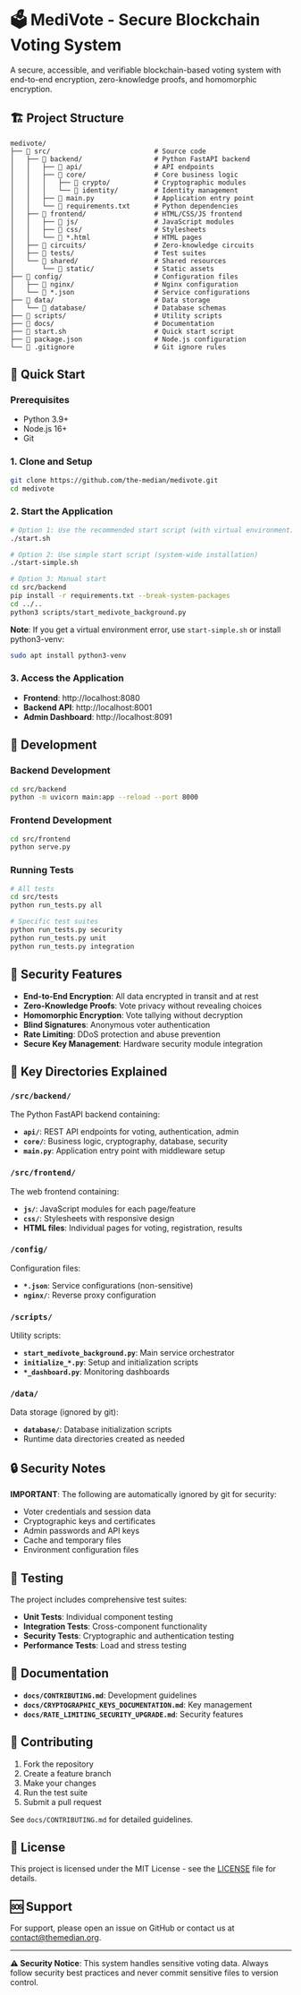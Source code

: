 # 🗳️ MediVote - Secure Blockchain Voting System

A secure, accessible, and verifiable blockchain-based voting system with end-to-end encryption, zero-knowledge proofs, and homomorphic encryption.

## 🏗️ Project Structure

```
medivote/
├── 📁 src/                          # Source code
│   ├── 📁 backend/                  # Python FastAPI backend
│   │   ├── 📁 api/                  # API endpoints
│   │   ├── 📁 core/                 # Core business logic
│   │   │   ├── 📁 crypto/           # Cryptographic modules
│   │   │   └── 📁 identity/         # Identity management
│   │   ├── 📄 main.py               # Application entry point
│   │   └── 📄 requirements.txt      # Python dependencies
│   ├── 📁 frontend/                 # HTML/CSS/JS frontend
│   │   ├── 📁 js/                   # JavaScript modules
│   │   ├── 📁 css/                  # Stylesheets
│   │   └── 📄 *.html                # HTML pages
│   ├── 📁 circuits/                 # Zero-knowledge circuits
│   ├── 📁 tests/                    # Test suites
│   └── 📁 shared/                   # Shared resources
│       └── 📁 static/               # Static assets
├── 📁 config/                       # Configuration files
│   ├── 📁 nginx/                    # Nginx configuration
│   └── 📄 *.json                    # Service configurations
├── 📁 data/                         # Data storage
│   └── 📁 database/                 # Database schemas
├── 📁 scripts/                      # Utility scripts
├── 📁 docs/                         # Documentation
├── 📄 start.sh                      # Quick start script
├── 📄 package.json                  # Node.js configuration
└── 📄 .gitignore                    # Git ignore rules
```

## 🚀 Quick Start

### Prerequisites
- Python 3.9+
- Node.js 16+
- Git

### 1. Clone and Setup
```bash
git clone https://github.com/the-median/medivote.git
cd medivote
```

### 2. Start the Application
```bash
# Option 1: Use the recommended start script (with virtual environment)
./start.sh

# Option 2: Use simple start script (system-wide installation)
./start-simple.sh

# Option 3: Manual start
cd src/backend
pip install -r requirements.txt --break-system-packages
cd ../..
python3 scripts/start_medivote_background.py
```

**Note**: If you get a virtual environment error, use `start-simple.sh` or install python3-venv:
```bash
sudo apt install python3-venv
```

### 3. Access the Application
- **Frontend**: http://localhost:8080
- **Backend API**: http://localhost:8001
- **Admin Dashboard**: http://localhost:8091

## 🔧 Development

### Backend Development
```bash
cd src/backend
python -m uvicorn main:app --reload --port 8000
```

### Frontend Development
```bash
cd src/frontend
python serve.py
```

### Running Tests
```bash
# All tests
cd src/tests
python run_tests.py all

# Specific test suites
python run_tests.py security
python run_tests.py unit
python run_tests.py integration
```

## 🔐 Security Features

- **End-to-End Encryption**: All data encrypted in transit and at rest
- **Zero-Knowledge Proofs**: Vote privacy without revealing choices
- **Homomorphic Encryption**: Vote tallying without decryption
- **Blind Signatures**: Anonymous voter authentication
- **Rate Limiting**: DDoS protection and abuse prevention
- **Secure Key Management**: Hardware security module integration

## 📁 Key Directories Explained

### `/src/backend/`
The Python FastAPI backend containing:
- **`api/`**: REST API endpoints for voting, authentication, admin
- **`core/`**: Business logic, cryptography, database, security
- **`main.py`**: Application entry point with middleware setup

### `/src/frontend/`
The web frontend containing:
- **`js/`**: JavaScript modules for each page/feature
- **`css/`**: Stylesheets with responsive design
- **HTML files**: Individual pages for voting, registration, results

### `/config/`
Configuration files:
- **`*.json`**: Service configurations (non-sensitive)
- **`nginx/`**: Reverse proxy configuration

### `/scripts/`
Utility scripts:
- **`start_medivote_background.py`**: Main service orchestrator
- **`initialize_*.py`**: Setup and initialization scripts
- **`*_dashboard.py`**: Monitoring dashboards

### `/data/`
Data storage (ignored by git):
- **`database/`**: Database initialization scripts
- Runtime data directories created as needed

## 🔒 Security Notes

**IMPORTANT**: The following are automatically ignored by git for security:
- Voter credentials and session data
- Cryptographic keys and certificates
- Admin passwords and API keys
- Cache and temporary files
- Environment configuration files

## 🧪 Testing

The project includes comprehensive test suites:

- **Unit Tests**: Individual component testing
- **Integration Tests**: Cross-component functionality
- **Security Tests**: Cryptographic and authentication testing
- **Performance Tests**: Load and stress testing

## 📖 Documentation

- **`docs/CONTRIBUTING.md`**: Development guidelines
- **`docs/CRYPTOGRAPHIC_KEYS_DOCUMENTATION.md`**: Key management
- **`docs/RATE_LIMITING_SECURITY_UPGRADE.md`**: Security features

## 🤝 Contributing

1. Fork the repository
2. Create a feature branch
3. Make your changes
4. Run the test suite
5. Submit a pull request

See `docs/CONTRIBUTING.md` for detailed guidelines.

## 📄 License

This project is licensed under the MIT License - see the [LICENSE](LICENSE) file for details.

## 🆘 Support

For support, please open an issue on GitHub or contact us at contact@themedian.org.

---

**⚠️ Security Notice**: This system handles sensitive voting data. Always follow security best practices and never commit sensitive files to version control.